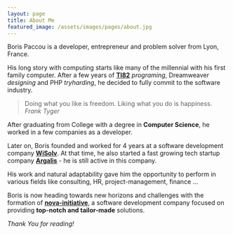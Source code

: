 ```yaml
---
layout: page
title: About Me
featured_image: /assets/images/pages/about.jpg
---
```


Boris Paccou is a developer, entrepreneur and problem solver from Lyon, France.

His long story with computing starts like many of the millennial with his first family computer.
After a few years of **[TI82](https://en.wikipedia.org/wiki/TI-82)** _*programing*_, Dreamweaver _*designing*_ and PHP _*tryharding*_, he decided to fully commit to the software industry.

>Doing what you like is freedom. Liking what you do is happiness. <cite>Frank Tyger </cite>

After graduating from College with a degree in **Computer Science**, he worked in a few companies as a developer.

Later on, Boris founded and worked for 4 years at a software development company **[WiSolv](https://wisolv.com)**.
At that time, he also started a fast growing tech startup company **[Argalis](https://argalis.fr)** - he is still active in this company.

His work and natural adaptability gave him the opportunity to perform in various fields  like consulting, HR, project-management, finance ...

Boris is now heading towards new horizons and challenges with the formation of **[nova-initiative](https://nova-initiative.com)**, a software development company focused on providing **top-notch and tailor-made** solutions.


*Thank You for reading!*
